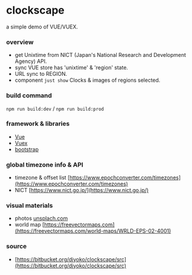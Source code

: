 # clockscape
a simple demo of VUE/VUEX.

### overview
- get Unixtime from NICT (Japan's National Research and Development Agency) API.
- sync VUE store has 'unixtime' & 'region' state.
- URL sync to REGION.
- component `just show` Clocks & images of regions selected.

### build command
`npm run build:dev` / `npm run build:prod`

### framework &amp; libraries
- [Vue](https://vuejs.org/)
- [Vuex](https://vuex.vuejs.org/)
- [bootstrap](https://getbootstrap.com/)

### global timezone info &amp; API
- timezone &amp; offset list [https://www.epochconverter.com/timezones](https://www.epochconverter.com/timezones)
- NICT [https://www.nict.go.jp/](https://www.nict.go.jp/)

### visual materials
- photos [unsplach.com](https://unsplash.com/)
- world map [https://freevectormaps.com](https://freevectormaps.com/world-maps/WRLD-EPS-02-4001)

### source
- [https://bitbucket.org/djyoko/clockscape/src](https://bitbucket.org/djyoko/clockscape/src)
